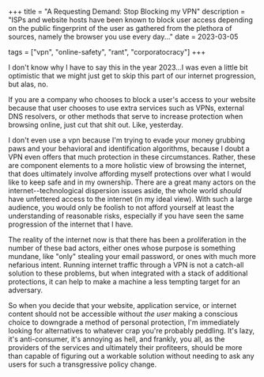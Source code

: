 +++
title = "A Requesting Demand: Stop Blocking my VPN"
description = "ISPs and website hosts have been known to block user access depending on the public fingerprint of the user as gathered from the plethora of sources, namely the browser you use every day..."
date = 2023-03-05

tags = ["vpn", "online-safety", "rant", "corporatocracy"]
+++

I don't know why I have to say this in the year 2023...I was even a little bit
optimistic that we might just get to skip this part of our internet progression,
but alas, no.

<!-- more -->

If you are a company who chooses to block a user's access to your website
because that user chooses to use extra services such as VPNs, external DNS
resolvers, or other methods that serve to increase protection when browsing
online, just cut that shit out. Like, yesterday.

I don't even use a vpn because I'm trying to evade your money grubbing paws and
your behavioral and identification algorithms, because I doubt a VPN even offers
that much protection in these circumstances. Rather, these are component
elements to a more holistic view of browsing the internet, that does ultimately
involve affording myself protections over what I would like to keep safe and in
my ownership. There are a great many actors on the internet--technological
dispersion issues aside, the whole world *should* have unfettered access to the
internet (in my ideal view). With such a large audience, you would only be
foolish to not afford yourself at least the understanding of reasonable risks,
especially if you have seen the same progression of the internet that I have.

The reality of the internet now is that there has been a proliferation in the
number of these bad actors, either ones whose purpose is something mundane, like "only"
stealing your email password, or ones with much more nefarious intent. Running
internet traffic through a VPN is not a catch-all solution to these problems,
but when integrated with a stack of additional protections, it can help to make
a machine a less tempting target for an adversary.

So when you decide that your website, application service, or internet content
should not be accessible without *the user* making a conscious choice to
downgrade a method of personal protection, I'm immediately looking for
alternatives to whatever crap you're probably peddling. It's lazy, it's
anti-consumer, it's annoying as hell, and frankly, you all, as
the providers of the services and ultimately their profiteers, should be more
than capable of figuring out a workable solution without needing to ask any
users for such a transgressive policy change.
